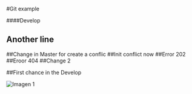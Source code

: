 #Git example

####Develop

## Another line



##Change in Master for create a conflic
##Init conflict now
##Error 202
##Eroor 404
##Change 2

##First chance in the Develop

![](Downloads/ejemplo-git/Rebase.png "Imagen 1")
